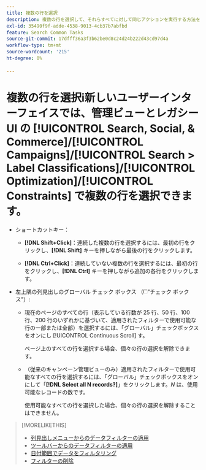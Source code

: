 ```yaml
---
title: 複数の行を選択
description: 複数の行を選択して、それらすべてに対して同じアクションを実行する方法を説明します。
exl-id: 35490f9f-adde-4538-9013-4cb37b7abfbd
feature: Search Common Tasks
source-git-commit: 17dfff36a3f3b62be0d8c24d24b222d43cd97d4a
workflow-type: tm+mt
source-wordcount: '215'
ht-degree: 0%

---
```


# 複数の行を選択i新しいユーザーインターフェイスでは、管理ビューとレガシー UI の [!UICONTROL Search, Social, & Commerce]/[!UICONTROL Campaigns]/[!UICONTROL Search > Label Classifications]/[!UICONTROL Optimization]/[!UICONTROL Constraints] で複数の行を選択できます。

* ショートカットキー：

   * **[!DNL Shift+Click]**：連続した複数の行を選択するには、最初の行をクリックし、**[!DNL Shift]** キーを押しながら最後の行をクリックします。

   * **[!DNL Ctrl+Click]**：連続していない複数の行を選択するには、最初の行をクリックし、**[!DNL Ctrl]** キーを押しながら追加の各行をクリックします。

* 左上隅の列見出しのグローバル チェック ボックス （![ チェック ボックス ](/help/search-social-commerce/assets/check-box.png)&quot;チェック ボックス&quot;）:

   * 現在のページのすべての行（表示している行数が 25 行、50 行、100 行、200 行のいずれかに基づいて、適用されたフィルターで使用可能な行の一部または全部）を選択するには、「グローバル」チェックボックスをオンにし [!UICONTROL Continuous Scroll] す。

     ページ上のすべての行を選択する場合、個々の行の選択を解除できます。

   * （従来のキャンペーン管理ビューのみ）適用されたフィルターで使用可能なすべての行を選択するには、「グローバル」チェックボックスをオンにして「**[!DNL Select all N records?]**」をクリックします。*N* は、使用可能なレコードの数です。

     使用可能なすべての行を選択した場合、個々の行の選択を解除することはできません。

>[!MORELIKETHIS]
>
>* [ 列見出しメニューからのデータフィルターの適用 ](../data-views/ad-hoc-settings/column-filter-apply-from-column-heading.md)
>* [ ツールバーからのデータフィルターの適用 ](../data-views/ad-hoc-settings/column-filter-apply-from-toolbar.md)
>* [ 日付範囲でデータをフィルタリング ](../data-views/ad-hoc-settings/date-filter.md)
>* [ フィルターの削除 ](../data-views/ad-hoc-settings/column-filter-remove.md)
